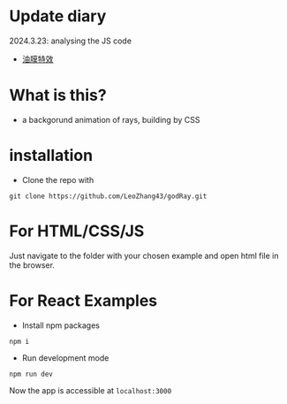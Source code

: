 # Update diary
2024.3.23: analysing the JS code 
* [油膜特效](https://www.notion.so/df779ea50db54efdaa9656fc083acb1c)

# What is this?
* a backgorund animation of rays, building by CSS

# installation

* Clone the repo with
```
git clone https://github.com/LeoZhang43/godRay.git
```

# For HTML/CSS/JS

Just navigate to the folder with your chosen example and open html file in the browser.

# For React Examples

* Install npm packages
```
npm i 
```
* Run development mode
```
npm run dev
```

Now the app is accessible at ```localhost:3000```